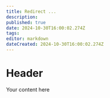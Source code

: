 ```yaml
---
title: Redirect ...
description: 
published: true
date: 2024-10-30T16:00:02.274Z
tags: 
editor: markdown
dateCreated: 2024-10-30T16:00:02.274Z
---
```


# Header
Your content here